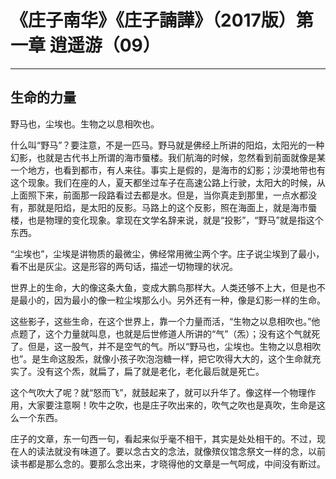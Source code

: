 # 《庄子南华》《庄子諵譁》（2017版）第一章 逍遥游（09）

------

## 生命的力量

野马也，尘埃也。生物之以息相吹也。

什么叫“野马”？要注意，不是一匹马。野马就是佛经上所讲的阳焰，太阳光的一种幻影，也就是古代书上所谓的海市蜃楼。我们航海的时候，忽然看到前面就像是某一个地方，也看到都市，有人来往。事实上是假的，是海市的幻影；沙漠地带也有这个现象。我们在座的人，夏天都坐过车子在高速公路上行驶，太阳大的时候，从上面照下来，前面那一段路看过去都是水。但是，当你真走到那里，一点水都没有，那就是阳焰，是太阳的反影。马路上的这个反影，照在海面上，就是海市蜃楼，也是物理的变化现象。拿现在文学名辞来说，就是“投影”，“野马”就是指这个东西。

“尘埃也”，尘埃是讲物质的最微尘，佛经常用微尘两个字。庄子说尘埃到了最小，看不出是灰尘。这是形容的两句话，描述一切物理的状况。

世界上的生命，大的像这条大鱼，变成大鹏鸟那样大。人类还够不上大，但是也不是最小的，因为最小的像一粒尘埃那么小。另外还有一种，像是幻影一样的生命。

这些影子，这些生命，在这个世界上，靠一个力量而活，“生物之以息相吹也。”他点题了，这个力量就叫息，也就是后世修道人所讲的“气”（炁）；没有这个气就死了。但是，这一股气，并不是空气的气。所以“野马也，尘埃也。生物之以息相吹也”。是生命这股炁，就像小孩子吹泡泡糖一样，把它吹得大大的，这个生命就充实了。没有这个炁，就扁了，扁了就是老化，老化最后就是死亡。

这个气吹大了呢？就“怒而飞”，就鼓起来了，就可以升华了。像这样一个物理作用，大家要注意啊！吹牛之吹，也是庄子吹出来的，吹气之吹也是真吹，生命是这么一个东西。

庄子的文章，东一句西一句，看起来似乎毫不相干，其实是处处相干的。不过，现在人的读法就没有味道了。要以念古文的念法，就像殡仪馆念祭文一样的念，以前读书都是那么念的。要那么念出来，才晓得他的文章是一气呵成，中间没有断过。